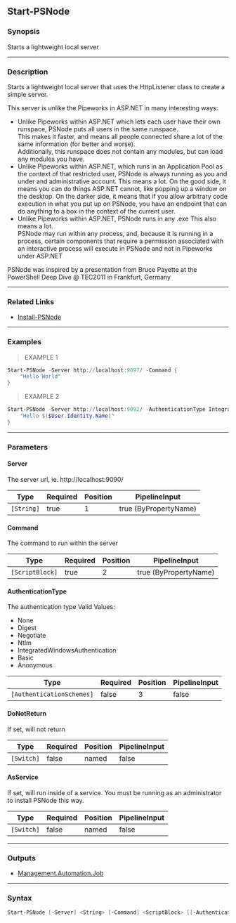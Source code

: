 Start-PSNode
------------

### Synopsis
Starts a lightweight local server

---

### Description

Starts a lightweight local server that uses the HttpListener class to create a simple server.  

This server is unlike the Pipeworks in ASP.NET in many interesting ways:

- Unlike Pipeworks within ASP.NET which lets each user have their own runspace, PSNode puts all users in the same runspace.  
This makes it faster, and means all people connected share a lot of the same information (for better and worse).  
Additionally, this runspace does not contain any modules, but can load any modules you have.
- Unlike Pipeworks within ASP.NET, which runs in an Application Pool as the context of that restricted user, PSNode is always running as you and under and administrative account.
This means a lot.  On the good side, it means you can do things ASP.NET cannot, like popping up a window on the desktop.  On the darker side, it means that if you allow arbitrary code execution in what you put up on PSNode, you have an endpoint that can do anything to a box in the context of the current user.
- Unlike Pipeworks within ASP.NET, PSNode runs in any .exe
This also means a lot.  
PSNode may run within any process, and, because it is running in a process, certain components that require a permission associated with an interactive process will execute in PSNode and not in Pipeworks under ASP.NET    

PSNode was inspired by a presentation from Bruce Payette at the PowerShell Deep Dive @ TEC2011 in Frankfurt, Germany

---

### Related Links
* [Install-PSNode](Install-PSNode)

---

### Examples
> EXAMPLE 1

```PowerShell
Start-PSNode -Server http://localhost:9097/ -Command {
    "Hello World"
}
```
> EXAMPLE 2

```PowerShell
Start-PSNode -Server http://localhost:9092/ -AuthenticationType IntegratedWindowsAuthentication -Command {
    "Hello $($User.Identity.Name)"
}
```

---

### Parameters
#### **Server**
The server url, ie. http://localhost:9090/

|Type      |Required|Position|PipelineInput        |
|----------|--------|--------|---------------------|
|`[String]`|true    |1       |true (ByPropertyName)|

#### **Command**
The command to run within the server

|Type           |Required|Position|PipelineInput        |
|---------------|--------|--------|---------------------|
|`[ScriptBlock]`|true    |2       |true (ByPropertyName)|

#### **AuthenticationType**
The authentication type
Valid Values:

* None
* Digest
* Negotiate
* Ntlm
* IntegratedWindowsAuthentication
* Basic
* Anonymous

|Type                     |Required|Position|PipelineInput|
|-------------------------|--------|--------|-------------|
|`[AuthenticationSchemes]`|false   |3       |false        |

#### **DoNotReturn**
If set, will not return

|Type      |Required|Position|PipelineInput|
|----------|--------|--------|-------------|
|`[Switch]`|false   |named   |false        |

#### **AsService**
If set, will run inside of a service.  You must be running as an administrator to install PSNode this way.

|Type      |Required|Position|PipelineInput|
|----------|--------|--------|-------------|
|`[Switch]`|false   |named   |false        |

---

### Outputs
* [Management.Automation.Job](https://learn.microsoft.com/en-us/dotnet/api/System.Management.Automation.Job)

---

### Syntax
```PowerShell
Start-PSNode [-Server] <String> [-Command] <ScriptBlock> [[-AuthenticationType] {None | Digest | Negotiate | Ntlm | IntegratedWindowsAuthentication | Basic | Anonymous}] [-DoNotReturn] [-AsService] [<CommonParameters>]
```
